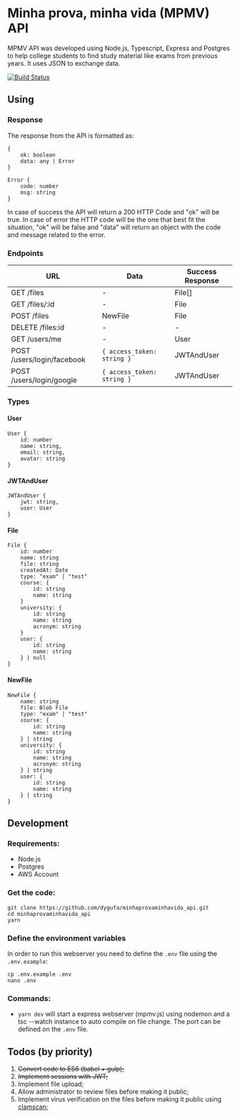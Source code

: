 # Minha prova, minha vida (MPMV) API

MPMV API was developed using Node.js, Typescript, Express and Postgres to help college students to find study material like exams from previous years. It uses JSON to exchange data.

[![Build Status](https://travis-ci.org/dygufa/minhaprovaminhavida_api.svg?branch=master)](https://travis-ci.org/dygufa/minhaprovaminhavida_api)

## Using

### Response 

The response from the API is formatted as:

```
{
    ok: boolean
    data: any | Error
} 

Error {
    code: number
    msg: string
}
```

In case of success the API will return a 200 HTTP Code and "ok" will be true. In case of error the HTTP code will be the one that best fit the situation, "ok" will be false and "data" will return an object with the code and message related to the error.

### Endpoints

URL | Data | Success Response |
--- | --- | ---
GET /files | - | File[]
GET /files/:id | - | File
POST /files | NewFile | File
DELETE /files:id | - | -
GET /users/me | - | User
POST /users/login/facebook | `{ access_token: string }` | JWTAndUser
POST /users/login/google | `{ access_token: string }` | JWTAndUser



### Types

#### User
```
User {
    id: number
    name: string,
    email: string,
    avatar: string
}
```

#### JWTAndUser
```
JWTAndUser {
    jwt: string,
    user: User
}
```

#### File
```
File {
    id: number
    name: string
    file: string
    createdAt: Date 
    type: "exam" | "test"
    course: {
        id: string
        name: string
    }
    university: {
        id: string
        name: string
        acronym: string
    }
    user: {
        id: string
        name: string
    } | null
}
```

#### NewFile
```
NewFile {
    name: string
    file: Blob File
    type: "exam" | "test"
    course: {
        id: string
        name: string
    } | string
    university: {
        id: string
        name: string
        acronym: string
    } | string
    user: {
        id: string
        name: string
    } | string
}
```

## Development

### Requirements:

* Node.js
* Postgres
* AWS Account

### Get the code:
```
git clone https://github.com/dygufa/minhaprovaminhavida_api.git
cd minhaprovaminhavida_api
yarn
```

### Define the environment variables

In order to run this webserver you need to define the `.env` file using the `.env.example`:

```
cp .env.example .env
nano .env
```

### Commands:

- `yarn dev` will start a express webserver (mpmv.js) using nodemon and a tsc --watch instance to auto compile on file change. The port can be defined on the `.env` file.

## Todos (by priority)

1. ~~Convert code to ES6 (babel + gulp);~~
2. ~~Implement sessions with JWT;~~
3. Implement file upload;
4. Allow administrator to review files before making it public;
5. Implement virus verification on the files before making it public using [clamscan](https://www.npmjs.com/package/clamscan);
